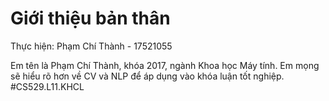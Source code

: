 # Giới thiệu bản thân
Thực hiện: Phạm Chí Thành - 17521055

Em tên là Phạm Chí Thành, khóa 2017, ngành Khoa học Máy tính.
Em mọng sẽ hiểu rõ hơn về CV và NLP để áp dụng vào khóa luận tốt nghiệp.
#CS529.L11.KHCL